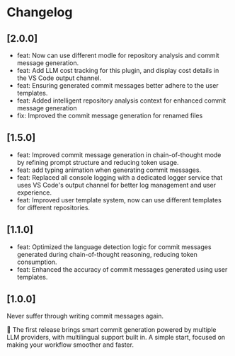 # Changelog

## [2.0.0]
- feat: Now can use different modle for repository analysis and commit message generation.
- feat: Add LLM cost tracking for this plugin, and display cost details in the VS Code output channel.
- feat: Ensuring generated commit messages better adhere to the user templates.
- feat: Added intelligent repository analysis context for enhanced commit message generation
- fix: Improved the commit message generation for renamed files

## [1.5.0]
- feat: Improved commit message generation in chain-of-thought mode by refining prompt structure and reducing token usage.
- feat: add typing animation when generating commit messages.
- feat: Replaced all console logging with a dedicated logger service that uses VS Code's output channel for better log management and user experience.
- feat: Improved user template system, now can use different templates for different repositories.

## [1.1.0]

- feat: Optimized the language detection logic for commit messages generated during chain-of-thought reasoning, reducing token consumption.
- feat: Enhanced the accuracy of commit messages generated using user templates.

## [1.0.0]

Never suffer through writing commit messages again.

🎉 The first release brings smart commit generation powered by multiple LLM providers, with multilingual support built in.
A simple start, focused on making your workflow smoother and faster.